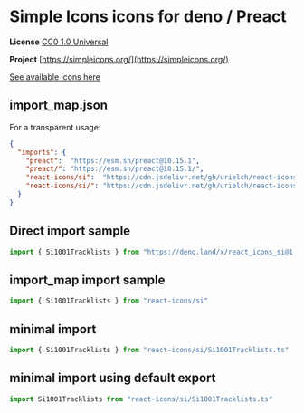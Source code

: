 # Simple Icons icons for deno / Preact

**License** [CC0 1.0 Universal](https://creativecommons.org/publicdomain/zero/1.0/)

**Project** [https://simpleicons.org/](https://simpleicons.org/)

[See available icons here](https://react-icons.github.io/react-icons/icons?name=si)

## import_map.json

For a transparent usage:

```json
{
  "imports": {
    "preact":  "https://esm.sh/preact@10.15.1",
    "preact/": "https://esm.sh/preact@10.15.1/",
    "react-icons/si":  "https://cdn.jsdelivr.net/gh/urielch/react-icons-si@1.0.2/mod.ts",
    "react-icons/si/": "https://cdn.jsdelivr.net/gh/urielch/react-icons-si/ico/",
  }
}
```

## Direct import sample

```ts
import { Si1001Tracklists } from "https://deno.land/x/react_icons_si@1.0.2/mod.ts"
```

## import_map import sample

```ts
import { Si1001Tracklists } from "react-icons/si"
```

## minimal import

```ts
import { Si1001Tracklists } from "react-icons/si/Si1001Tracklists.ts"
```

## minimal import using default export

```ts
import Si1001Tracklists from "react-icons/si/Si1001Tracklists.ts"
```

